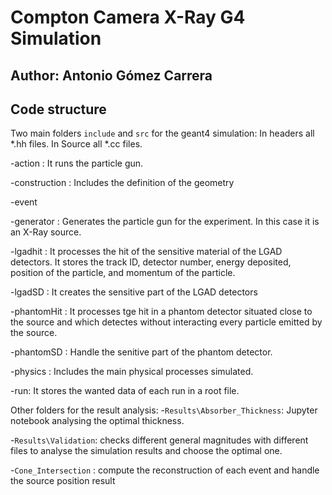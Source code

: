 # Compton Camera X-Ray G4 Simulation

## Author: Antonio Gómez Carrera

## Code structure

Two main folders ``include`` and ``src`` for the geant4 simulation:
In headers all *.hh files.
In Source all *.cc files.

-action :
It runs the particle gun.

-construction :
Includes the definition of the geometry

-event

-generator :
Generates the particle gun for the experiment. In this case it is an X-Ray source. 

-lgadhit :
It processes the hit of the sensitive material of the LGAD detectors. It stores the track ID, detector number, energy deposited, position of the particle, and momentum of the particle.

-lgadSD :
It creates the sensitive part of the LGAD detectors

-phantomHit :
It processes tge hit in a phantom detector situated close to the source and which detectes without interacting every particle emitted by the source.

-phantomSD : 
Handle the senitive part of the phantom detector.

-physics :
Includes the main physical processes simulated.

-run:
It stores the wanted data of each run in a root file.

Other folders for the result analysis:
-``Results\Absorber_Thickness``: Jupyter notebook analysing the optimal thickness.

-``Results\Validation``: checks different general magnitudes with different files to analyse the simulation results and choose the optimal one.

-``Cone_Intersection`` : compute the reconstruction of each event and handle the source position result

